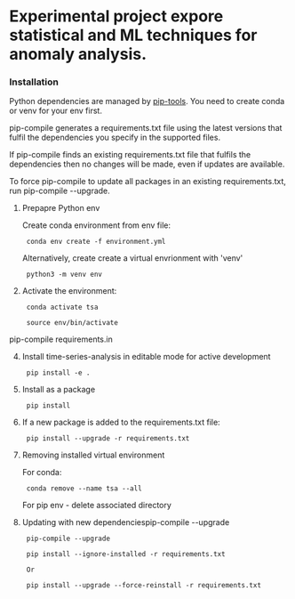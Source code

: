 
# Experimental project expore statistical and ML techniques for anomaly analysis. 

### Installation

Python dependencies are managed by [pip-tools](https://pypi.org/project/pip-tools/). You need to create conda or venv for your env first.

pip-compile generates a requirements.txt file using the latest versions that fulfil the dependencies you specify in the supported files.

If pip-compile finds an existing requirements.txt file that fulfils the dependencies then no changes will be made, even if updates are available.

To force pip-compile to update all packages in an existing requirements.txt, run pip-compile --upgrade.


1. Prepapre Python env 

   Create conda environment from env file:

        conda env create -f environment.yml

    Alternatively, create create a virtual envrionment with 'venv'

        python3 -m venv env
        

2. Activate the environment:

        conda activate tsa

        source env/bin/activate

pip-compile requirements.in

4. Install time-series-analysis in editable mode for active development

        pip install -e .

5. Install as a package

        pip install

6. If a new package is added to the requirements.txt file:
   

        pip install --upgrade -r requirements.txt

7. Removing installed virtual environment

    For conda:

        conda remove --name tsa --all

    For pip env - delete associated directory

8. Updating with new dependenciespip-compile --upgrade

        pip-compile --upgrade
        
        pip install --ignore-installed -r requirements.txt

        Or

        pip install --upgrade --force-reinstall -r requirements.txt